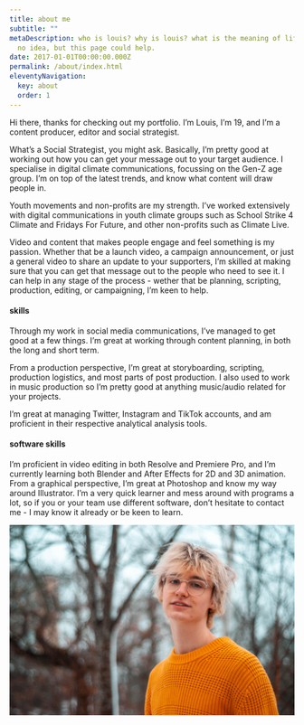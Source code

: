 ```yaml
---
title: about me
subtitle: ""
metaDescription: who is louis? why is louis? what is the meaning of life? i have
  no idea, but this page could help.
date: 2017-01-01T00:00:00.000Z
permalink: /about/index.html
eleventyNavigation:
  key: about
  order: 1
---
```



Hi there, thanks for checking out my portfolio. I’m Louis, I’m 19, and I’m a content producer, editor and social strategist.

What’s a Social Strategist, you might ask. Basically, I’m pretty good at working out how you can get your message out to your target audience. I specialise in digital climate communications, focussing on the Gen-Z age group. I’m on top of the latest trends, and know what content will draw people in.

Youth movements and non-profits are my strength. I’ve worked extensively with digital communications in youth climate groups such as School Strike 4 Climate and Fridays For Future, and other non-profits such as Climate Live.

Video and content that makes people engage and feel something is my passion. Whether that be a launch video, a campaign announcement, or just a general video to share an update to your supporters, I’m skilled at making sure that you can get that message out to the people who need to see it. I can help in any stage of the process - wether that be planning, scripting, production, editing, or campaigning, I’m keen to help.

#### skills

Through my work in social media communications, I’ve managed to get good at a few things. I’m great at working through content planning, in both the long and short term.

From a production perspective, I’m great at storyboarding, scripting, production logistics, and most parts of post production. I also used to work in music production so I’m pretty good at anything music/audio related for your projects.

I’m great at managing Twitter, Instagram and TikTok accounts, and am proficient in their respective analytical analysis tools.

#### software skills

I’m proficient in video editing in both Resolve and Premiere Pro, and I’m currently learning both Blender and After Effects for 2D and 3D animation. From a graphical perspective, I’m great at Photoshop and know my way around Illustrator. I’m a very quick learner and mess around with programs a lot, so if you or your team use different software, don’t hesitate to contact me - I may know it already or be keen to learn.

![image](/static/img/portrait-hoz.jpg "image of louis")
